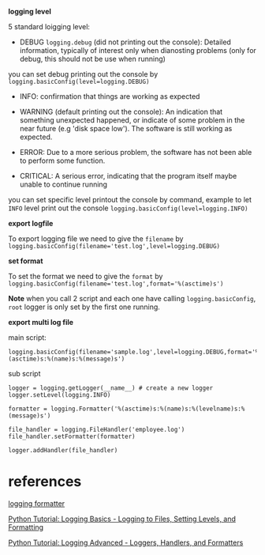 **logging level**

5 standard loigging level:

- DEBUG `logging.debug` (did not printing out the console): Detailed information, typically of interest only when dianosting problems (only for debug, this should not be use when running)

you can set debug printing out the console by `logging.basicConfig(level=logging.DEBUG)`

- INFO: confirmation that things are working as expected

- WARNING (default printing out the console): An indication that something unexpected happened, or indicate of some problem in the near future (e.g 'disk space low'). The software is still working as expected.

- ERROR: Due to a more serious problem, the software has not been able to perform some function.

- CRITICAL: A serious error, indicating that the program itself maybe unable to continue running

you can set specific level printout the console by command, example to let `INFO` level print out the console `logging.basicConfig(level=logging.INFO)`

**export  logfile**

To export logging file we need to give the `filename` by `logging.basicConfig(filename='test.log',level=logging.DEBUG)`

**set format**

To set the format we need to give the `format` by `logging.basicConfig(filename='test.log',format='%(asctime)s')`

**Note**
when you call 2 script and each one have calling `logging.basicConfig`, `root` logger is only set by the first one running.

**export multi log file**

main script:

    logging.basicConfig(filename='sample.log',level=logging.DEBUG,format='%(asctime)s:%(name)s:%(message)s')

sub script

    logger = logging.getLogger(__name__) # create a new logger 
    logger.setLevel(logging.INFO)

    formatter = logging.Formatter('%(asctime)s:%(name)s:%(levelname)s:%(message)s')

    file_handler = logging.FileHandler('employee.log')
    file_handler.setFormatter(formatter)

    logger.addHandler(file_handler)
    
# references

[logging formatter](https://docs.python.org/2/library/logging.html#logging.Formatter)

[Python Tutorial: Logging Basics - Logging to Files, Setting Levels, and Formatting](https://www.youtube.com/watch?v=-ARI4Cz-awo&list=PLMdgUBu5wWKxObYWmWbwxDhlBXqUObLNY)

[Python Tutorial: Logging Advanced - Loggers, Handlers, and Formatters](https://www.youtube.com/watch?v=jxmzY9soFXg&list=PLMdgUBu5wWKxObYWmWbwxDhlBXqUObLNY&index=3)

